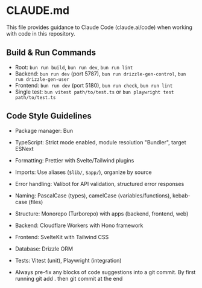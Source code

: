 # CLAUDE.md

This file provides guidance to Claude Code (claude.ai/code) when working with code in this repository.

## Build & Run Commands
- Root: `bun run build`, `bun run dev`, `bun run lint`
- Backend: `bun run dev` (port 5787), `bun run drizzle-gen-control`, `bun run drizzle-gen-user`
- Frontend: `bun run dev` (port 5180), `bun run check`, `bun run lint` 
- Single test: `bun vitest path/to/test.ts` or `bun playwright test path/to/test.ts`

## Code Style Guidelines
- Package manager: Bun
- TypeScript: Strict mode enabled, module resolution "Bundler", target ESNext
- Formatting: Prettier with Svelte/Tailwind plugins
- Imports: Use aliases (`$lib/`, `$app/`), organize by source
- Error handling: Valibot for API validation, structured error responses
- Naming: PascalCase (types), camelCase (variables/functions), kebab-case (files)
- Structure: Monorepo (Turborepo) with apps (backend, frontend, web)
- Backend: Cloudflare Workers with Hono framework
- Frontend: SvelteKit with Tailwind CSS
- Database: Drizzle ORM
- Tests: Vitest (unit), Playwright (integration)

- Always pre-fix any blocks of code suggestions into a git commit. By first running git add . then git commit at the end
